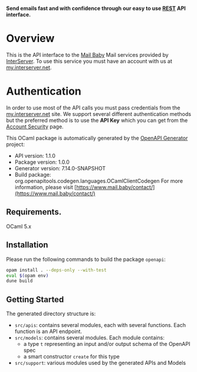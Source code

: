 # 
**Send emails fast and with confidence through our easy to use [REST](https://en.wikipedia.org/wiki/Representational_state_transfer) API interface.**
# Overview
This is the API interface to the [Mail Baby](https//mail.baby/) Mail services provided by [InterServer](https://www.interserver.net). To use this service you must have an account with us at [my.interserver.net](https://my.interserver.net).
# Authentication
In order to use most of the API calls you must pass credentials from the [my.interserver.net](https://my.interserver.net/) site.
We support several different authentication methods but the preferred method is to use the **API Key** which you can get from the [Account Security](https://my.interserver.net/account_security) page.


This OCaml package is automatically generated by the [OpenAPI Generator](https://openapi-generator.tech) project:

- API version: 1.1.0
- Package version: 1.0.0
- Generator version: 7.14.0-SNAPSHOT
- Build package: org.openapitools.codegen.languages.OCamlClientCodegen
For more information, please visit [https://www.mail.baby/contact/](https://www.mail.baby/contact/)

## Requirements.

OCaml 5.x

## Installation

Please run the following commands to build the package `openapi`:

```sh
opam install . --deps-only --with-test
eval $(opam env)
dune build
```

## Getting Started

The generated directory structure is:
- `src/apis`: contains several modules, each with several functions. Each function is an API endpoint.
- `src/models`: contains several modules. Each module contains:
  - a type `t` representing an input and/or output schema of the OpenAPI spec
  - a smart constructor `create` for this type
- `src/support`: various modules used by the generated APIs and Models

